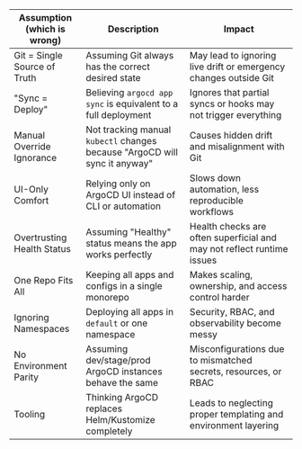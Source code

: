 
| Assumption (which is wrong)  | **Description**                                                            | **Impact**                                                             |
| ---------------------------- | -------------------------------------------------------------------------- | ---------------------------------------------------------------------- |
| Git = Single Source of Truth | Assuming Git always has the correct desired state                          | May lead to ignoring live drift or emergency changes outside Git       |
| "Sync = Deploy"              | Believing `argocd app sync` is equivalent to a full deployment             | Ignores that partial syncs or hooks may not trigger everything         |
| Manual Override Ignorance    | Not tracking manual `kubectl` changes because "ArgoCD will sync it anyway" | Causes hidden drift and misalignment with Git                          |
| UI-Only Comfort              | Relying only on ArgoCD UI instead of CLI or automation                     | Slows down automation, less reproducible workflows                     |
| Overtrusting Health Status   | Assuming "Healthy" status means the app works perfectly                    | Health checks are often superficial and may not reflect runtime issues |
| One Repo Fits All            | Keeping all apps and configs in a single monorepo                          | Makes scaling, ownership, and access control harder                    |
| Ignoring Namespaces          | Deploying all apps in `default` or one namespace                           | Security, RBAC, and observability become messy                         |
| No Environment Parity        | Assuming dev/stage/prod ArgoCD instances behave the same                   | Misconfigurations due to mismatched secrets, resources, or RBAC        |
| Tooling                      | Thinking ArgoCD replaces Helm/Kustomize completely                         | Leads to neglecting proper templating and environment layering         |
